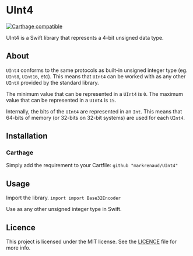 #  UInt4 
[![Carthage compatible](https://img.shields.io/badge/Carthage-compatible-4BC51D.svg?style=flat)](https://github.com/Carthage/Carthage)

UInt4 is a Swift library that represents a 4-bit unsigned data type.

## About
`UInt4` conforms to the same protocols as built-in unsigned integer type (eg. `UInt8`, `UInt16`, etc).  This means that `UInt4` can be worked with as any other `UIntX` provided by the standard library.

The minimum value that can be represented in a `UInt4` is `0`.
The maximum value that can be represented in a `UInt4` is `15`.

Internally, the bits of the `UInt4` are represented in an `Int`.  This means that 64-bits of memory (or 32-bits on 32-bit systems) are used for each `UInt4`.

## Installation

### Carthage
Simply add the requirement to your Cartfile:
`github "markrenaud/UInt4"`

## Usage

Import the library.
`import import Base32Encoder`

Use as any other unsigned integer type in Swift.

## Licence
This project is licensed under the MIT license.  See the [LICENCE](LICENSE) file for more info.
